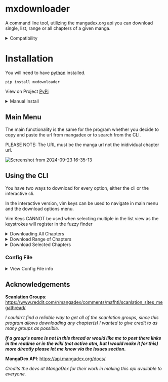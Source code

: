 # mxdownloader
A command line tool, utilizing the mangadex.org api you can download single, list, range or all chapters of a given manga. 

<details>
<summary>Compatibility</summary>

Windows: In Progress 

Linux: Ok

Mac: Error msg may appear during the download process but the download should go through regardless. This is on my list of things to work on going forward. 

</details>

# Installation 

You will need to have [python](https://www.python.org/) installed. 


`pip install mxdownloader` 


View on Project [PyPi](https://pypi.org/project/mxdownloader/)

<details>
<summary>Manual Install</summary>  

  
- #### Clone repo: `git clone https://github.com/Hiro427/mxdownloader.git /path/to/directory`

- #### Navigate to the project directory: `cd path/to/project` 

- #### Install the requirements: `pip or pip3 install -r requirements.txt`

- #### Run: cd into mxdownloader/mxdownloader: `python/python3 -m mxdownloader.mdx` 
</details>



## Main Menu 

The main functionality is the same for the program whether you decide to copy and paste the url from mangadex or to search from the CLI. 

PLEASE NOTE: The URL must be the manga url not the inidividual chapter url. 

![Screenshot from 2024-09-23 16-35-13](https://github.com/user-attachments/assets/043f42e7-6fb9-4634-bdc2-bf1030577f44)

## Using the CLI 
You have two ways to download for every option, either the cli or the interactive cli.

In the interactive version, vim keys can be used to navigate in main menu and the download options menu.

Vim Keys CANNOT be used when selecting multiple in the list view as the keystrokes will register in the fuzzy finder 

<details>
<summary>Downloading All Chapters</summary> 

  
![Screenshot from 2024-09-23 16-35-50](https://github.com/user-attachments/assets/2dfb3f5c-966a-41df-83d1-aa373152534f)
![Screenshot from 2024-09-23 16-41-02](https://github.com/user-attachments/assets/57801c7d-5e43-4fcd-ad08-645831fd2f27)
  
</details>

<details>
  
<summary>Download Range of Chapters</summary>


![Screenshot from 2024-09-23 16-40-39](https://github.com/user-attachments/assets/5432a4ba-a853-4ce2-b2fc-6e2f903f9c4f)
![Screenshot from 2024-09-23 16-36-20](https://github.com/user-attachments/assets/ff8bd836-f83c-4424-9732-8c8374fc644f)
</details>

<details>
<summary>Download Selected Chapters</summary>

As I said above VIM keys CANNOT be used here as the program will register them as part of the search. In this menu you will need to use up or down arrows to navigate in addition to the fuzzy finder. 

You can type the chapter title or number, pressing enter adds that chapter to the list of the ones you wish to download.

You can then press continue to begin downloading.

![Screenshot from 2024-09-23 16-37-53](https://github.com/user-attachments/assets/2151e85a-55f5-4252-a0d1-e11a97d2078a)

![Screenshot from 2024-09-23 16-37-28](https://github.com/user-attachments/assets/e91765b4-dd03-4c26-b8bb-643455e22268)

![Screenshot from 2024-09-23 16-40-22](https://github.com/user-attachments/assets/f55a88b1-3fbe-4831-b6e6-7bf5aae91f6a)

</details>

### Config File 
<details>
<summary>View Config File info</summary>
  
Usable without config file: Default to ~/Downloads/Manga

The location of the config file is hard coded by default to be ~/config/mxcli/config.ini. I will add functionality in the program so that it can be changed from the cli. But for now if you want to change the default download directory create the config file. 


#### Example Config File:

![Screenshot from 2024-09-03 13-38-51](https://github.com/user-attachments/assets/db71125f-77eb-48e5-9826-18d92bd105c9)

</details>

## Acknowledgements
**Scanlation Groups**: https://www.reddit.com/r/mangadex/comments/mafhtl/scanlation_sites_megathread/


_I couldn't find a reliable way to get all of the scanlation groups, since this program allows downloading any chapter(s) I wanted to give credit to as many groups as possible._

**_If a group's name is not in this thread or would like me to post there links in the readme or in the wiki (not active atm, but I would make it for this) more directly please let me know via the Issues section._**

**MangaDex API**: https://api.mangadex.org/docs/

_Credits the devs at MangaDex for their work in making this api available to everyone._
